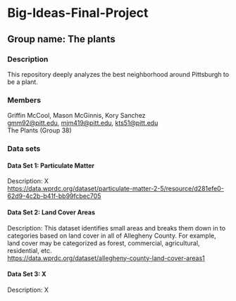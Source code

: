 # Big-Ideas-Final-Project
## Group name: The plants
### Description
This repository deeply analyzes the best neighborhood around Pittsburgh to be a plant.
### Members
Griffin McCool, Mason McGinnis, Kory Sanchez
</br> 
gmm92@pitt.edu, mjm419@pitt.edu, kts51@pitt.edu
</br>
The Plants (Group 38)
### Data sets
#### Data Set 1: Particulate Matter
Description: X
</br>
https://data.wprdc.org/dataset/particulate-matter-2-5/resource/d281efe0-62d9-4c2b-b41f-bb99fcbec705
#### Data Set 2: Land Cover Areas
Description: This dataset identifies small areas and breaks them down in to categories based on land cover in all of Allegheny County. For example, land cover may be categorized as forest, commercial, agricultural, residential, etc.
</br>
https://data.wprdc.org/dataset/allegheny-county-land-cover-areas1
#### Data Set 3: X
Description: X
